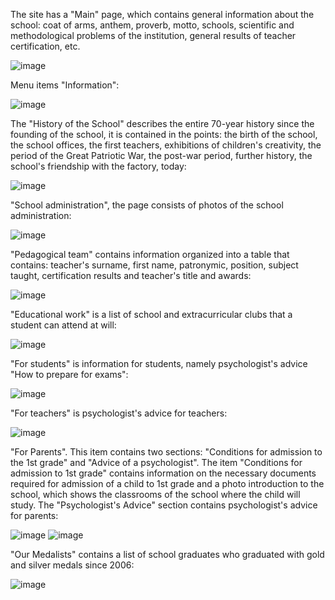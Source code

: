 The site has a "Main" page, which contains general information about the school: coat of arms, anthem, proverb, motto, schools, scientific and methodological problems of the institution, general results of teacher certification, etc.

![image](https://github.com/user-attachments/assets/decf69b1-160f-4e10-848f-c125af112020)

Menu items "Information":

![image](https://github.com/user-attachments/assets/9c017ec0-1d6f-441a-aecc-987099ca2c2f)

The "History of the School" describes the entire 70-year history since the founding of the school, it is contained in the points: the birth of the school, the school offices, the first teachers, exhibitions of children's creativity, the period of the Great Patriotic War, the post-war period, further history, the school's friendship with the factory, today:

![image](https://github.com/user-attachments/assets/9a388261-1c52-4be8-9252-c2bf6ba08df3)

"School administration", the page consists of photos of the school administration:

![image](https://github.com/user-attachments/assets/618b9a64-223c-497c-8c41-3b5b9e2d8308)

"Pedagogical team" contains information organized into a table that contains: teacher's surname, first name, patronymic, position, subject taught, certification results and teacher's title and awards:

![image](https://github.com/user-attachments/assets/f9e8cae0-22fd-4a4e-8696-7b9797eda38e)

"Educational work" is a list of school and extracurricular clubs that a student can attend at will:

![image](https://github.com/user-attachments/assets/059530c5-c52e-4ad5-ae49-d58086d0f845)

"For students" is information for students, namely psychologist's advice "How to prepare for exams":

![image](https://github.com/user-attachments/assets/1aae03f9-69f2-4d15-b525-59e9a0fb8caf)

"For teachers" is psychologist's advice for teachers:

![image](https://github.com/user-attachments/assets/434e1917-c8e4-420e-9b7a-810a40bc8e28)

"For Parents". This item contains two sections: "Conditions for admission to the 1st grade" and "Advice of a psychologist". The item "Conditions for admission to 1st grade" contains information on the necessary documents required for admission of a child to 1st grade and a photo introduction to the school, which shows the classrooms of the school where the child will study. The "Psychologist's Advice" section contains psychologist's advice for parents:

![image](https://github.com/user-attachments/assets/ed18fe9a-63f3-4958-bf66-bbdd989628a6)
![image](https://github.com/user-attachments/assets/5bea4c6c-25dc-4df4-b462-d2bd968d15b9)

"Our Medalists" contains a list of school graduates who graduated with gold and silver medals since 2006:

![image](https://github.com/user-attachments/assets/b88da71b-87bb-4559-bcaa-d5fef102c932)

